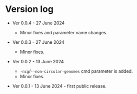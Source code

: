 # Version log

* Ver 0.0.4 - 27 June 2024 
	- Minor fixes and parameter name changes.

* Ver 0.0.3 - 27 June 2024 
	- Minor fixes.

* Ver 0.0.2 - 13 June 2024 
	- `-ncg`/`--non-circular-genomes` cmd parameter is added.
	- Minor fixes.

* Ver 0.0.1 - 13 June 2024 - first public release. 
